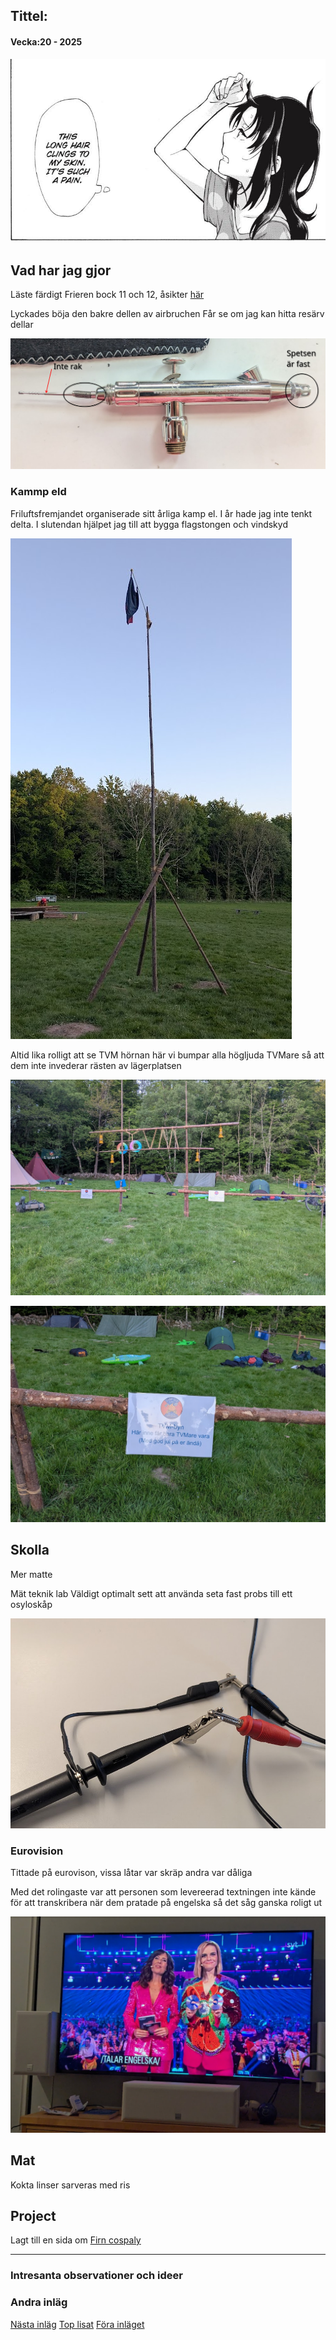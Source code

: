 ## Tittel:

#### Vecka:20 - 2025

![](assets/20250515_112946_image.png)

## Vad har jag gjor

Läste färdigt Frieren bock 11 och 12, åsikter [här](https://caspian.rosengren.nu/Books/frieren.html)

Lyckades böja den bakre dellen av airbruchen
Får se om jag kan hitta resärv dellar

![](assets/20250515_124025_image.png)

### Kammp eld

Friluftsfremjandet organiserade sitt årliga kamp el. I år hade jag inte tenkt delta. I slutendan hjälpet jag till att bygga flagstongen och vindskyd


![](assets/20250519_102003_image.png)

Altid lika rolligt att se TVM hörnan här vi bumpar alla högljuda TVMare så att dem inte invederar rästen av lägerplatsen


![](assets/20250519_102139_image.png)


![](assets/20250519_102204_image.png)

## Skolla

Mer matte

Mät teknik lab
Väldigt optimalt sett att använda seta fast probs till ett osyloskåp

![](assets/20250515_123812_image.png)

### Eurovision

Tittade på eurovison, vissa låtar var skräp andra var dåliga

Med det rolingaste var att personen som levereerad textningen inte kände för att transkribera när dem pratade på engelska så det såg ganska roligt ut

![](assets/20250519_102433_image.png)

## Mat

Kokta linser sarveras med ris

## Project

Lagt till en sida om [Firn cospaly](https://caspian.rosengren.nu/cosplay/firnCosplay.html)

---

### Intresanta observationer och ideer

### Andra inläg

[Nästa inläg](https://caspian.rosengren.nu/blog/21-25.html)  [Top lisat](https://caspian.rosengren.nu/blog.html)  [Föra inläget](https://caspian.rosengren.nu/blog/20-25.html)
